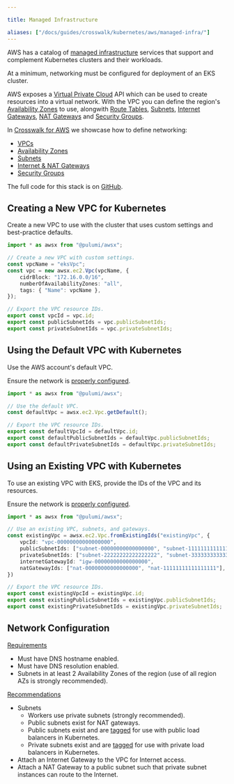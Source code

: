 ```yaml
---

title: Managed Infrastructure

aliases: ["/docs/guides/crosswalk/kubernetes/aws/managed-infra/"]
---
```


AWS has a catalog of [managed infrastructure][aws-managed-svcs] services that
support and complement Kubernetes clusters and their workloads.

At a minimum, networking must be configured for deployment of an EKS cluster.

AWS exposes a [Virtual Private Cloud][aws-vpc] API which can be used to create
resources into a virtual network. With the VPC you can define the region's [Availability
Zones][aws-azs] to use, alongwith [Route Tables][aws-rts], [Subnets][aws-subnets], [Internet Gateways][aws-igw],
[NAT Gateways][aws-ngw] and [Security Groups][aws-sgs].

In [Crosswalk for AWS][crosswalk-aws] we showcase how to define networking:

  - [VPCs][vpc]
  - [Availability Zones][vpc-azs]
  - [Subnets][vpc-subnets]
  - [Internet & NAT Gateways][vpc-gw]
  - [Security Groups][vpc-sg]

The full code for this stack is on [GitHub][gh-repo-stack].

## Creating a New VPC for Kubernetes

Create a new VPC to use with the cluster that uses custom settings and best-practice
defaults.

```typescript
import * as awsx from "@pulumi/awsx";

// Create a new VPC with custom settings.
const vpcName = "eksVpc";
const vpc = new awsx.ec2.Vpc(vpcName, {
    cidrBlock: "172.16.0.0/16",
    numberOfAvailabilityZones: "all",
    tags: { "Name": vpcName },
});

// Export the VPC resource IDs.
export const vpcId = vpc.id;
export const publicSubnetIds = vpc.publicSubnetIds;
export const privateSubnetIds = vpc.privateSubnetIds;
```

## Using the Default VPC with Kubernetes

Use the AWS account's default VPC.

Ensure the network is [properly configured](#network-configuration).

```typescript
import * as awsx from "@pulumi/awsx";

// Use the default VPC.
const defaultVpc = awsx.ec2.Vpc.getDefault();

// Export the VPC resource IDs.
export const defaultVpcId = defaultVpc.id;
export const defaultPublicSubnetIds = defaultVpc.publicSubnetIds;
export const defaultPrivateSubnetIds = defaultVpc.privateSubnetIds;
```

## Using an Existing VPC with Kubernetes

To use an existing VPC with EKS, provide the IDs of the VPC and its resources.

Ensure the network is [properly configured](#network-configuration).

```typescript
import * as awsx from "@pulumi/awsx";

// Use an existing VPC, subnets, and gateways.
const existingVpc = awsx.ec2.Vpc.fromExistingIds("existingVpc", {
    vpcId: "vpc-00000000000000000",
    publicSubnetIds: ["subnet-00000000000000000", "subnet-11111111111111111"],
    privateSubnetIds: ["subnet-22222222222222222", "subnet-33333333333333333"],
    internetGatewayId: "igw-00000000000000000",
    natGatewayIds: ["nat-00000000000000000", "nat-11111111111111111"],
})

// Export the VPC resource IDs.
export const existingVpcId = existingVpc.id;
export const existingPublicSubnetIds = existingVpc.publicSubnetIds;
export const existingPrivateSubnetIds = existingVpc.privateSubnetIds;
```

## Network Configuration

[Requirements](https://docs.aws.amazon.com/eks/latest/userguide/network_reqs.html)

  * Must have DNS hostname enabled.
  * Must have DNS resolution enabled.
  * Subnets in at least 2 Availability Zones of the region (use of all region AZs is strongly recommended).

[Recommendations](https://docs.aws.amazon.com/vpc/latest/userguide/VPC_Scenario2.html)

  * Subnets
    * Workers use private subnets (strongly recommended).
    * Public subnets exist for NAT gateways.
    * Public subnets exist and are [tagged][eks-tagging] for use with public load balancers in Kubernetes.
    * Private subnets exist and are [tagged](https://docs.aws.amazon.com/eks/latest/userguide/network_reqs.html#vpc-subnet-tagging ) for use with private load balancers in Kubernetes.
  * Attach an Internet Gateway to the VPC for Internet access.
  * Attach a NAT Gateway to a public subnet such that private subnet instances
    can route to the Internet.


[crosswalk-aws]: /docs/guides/crosswalk/aws

[aws-managed-svcs]: https://aws.amazon.com/products/
[aws-vpc]: https://aws.amazon.com/vpc/
[aws-azs]: https://docs.aws.amazon.com/AWSEC2/latest/UserGuide/using-regions-availability-zones.html
[aws-rts]: https://docs.aws.amazon.com/vpc/latest/userguide/VPC_Route_Tables.html
[aws-subnets]: https://docs.aws.amazon.com/vpc/latest/userguide/working-with-vpcs.html
[aws-igw]: https://docs.aws.amazon.com/vpc/latest/userguide/VPC_Internet_Gateway.html
[aws-ngw]: https://docs.aws.amazon.com/vpc/latest/userguide/vpc-nat-gateway.html
[aws-sgs]: https://docs.aws.amazon.com/vpc/latest/userguide/VPC_SecurityGroups.html

[vpc]: /docs/guides/crosswalk/aws/vpc/#setting-up-a-new-vpc
[vpc-azs]: /docs/guides/crosswalk/aws/vpc/#configuring-availability-zones-for-an-aws-vpc
[vpc-subnets]: /docs/guides/crosswalk/aws/vpc/#configuring-subnets-for-a-vpc
[vpc-gw]: /docs/guides/crosswalk/aws/vpc/#configuring-internet-and-nat-gateways-for-subnets-in-a-vpc
[vpc-sg]: /docs/guides/crosswalk/aws/vpc/#configuring-security-groups-for-a-vpc

[eks-tagging]: https://docs.aws.amazon.com/eks/latest/userguide/network_reqs.html#vpc-subnet-tagging
[gh-repo-stack]: https://github.com/metral/kubernetes-the-prod-way/tree/metral/crosswalk/aws/02-networking
